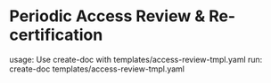 # Periodic Access Review & Re-certification

usage: Use create-doc with templates/access-review-tmpl.yaml
run: create-doc templates/access-review-tmpl.yaml
